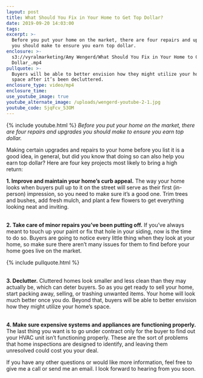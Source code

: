 ```yaml
---
layout: post
title: What Should You Fix in Your Home to Get Top Dollar?
date: 2019-09-20 14:03:00
tags:
excerpt: >-
  Before you put your home on the market, there are four repairs and upgrades
  you should make to ensure you earn top dollar.
enclosure: >-
  s3://vyralmarketing/Amy Wengerd/What Should You Fix in Your Home to Get Top
  Dollar_.mp4
pullquote: >-
  Buyers will be able to better envision how they might utilize your home’s
  space after it’s been decluttered.
enclosure_type: video/mp4
enclosure_time:
use_youtube_image: true
youtube_alternate_image: /uploads/wengerd-youtube-2-1.jpg
youtube_code: SjqFcv_53OM
---
```


{% include youtube.html %}&nbsp;*Before you put your home on the market, there are four repairs and upgrades you should make to ensure you earn top dollar.&nbsp;*

Making certain upgrades and repairs to your home before you list it is a good idea, in general, but did you know that doing so can also help you earn top dollar? Here are four key projects most likely to bring a high return:&nbsp;

**1\. Improve and maintain your home’s curb appeal.** The way your home looks when buyers pull up to it on the street will serve as their first (in-person) impression, so you need to make sure it’s a good one. Trim trees and bushes, add fresh mulch, and plant a few flowers to get everything looking neat and inviting.&nbsp;

<br>**2\. Take care of minor repairs you’ve been putting off.** If you’ve always meant to touch up your paint or fix that hole in your siding, now is the time to do so. Buyers are going to notice every little thing when they look at your home, so make sure there aren’t many issues for them to find before your home goes live on the market.&nbsp;

{% include pullquote.html %}

<br>**3\. Declutter.** Cluttered homes look smaller and less clean than they may actually be, which can deter buyers. So as you get ready to sell your home, start packing away, selling, or trashing unwanted items. Your home will look much better once you do. Beyond that, buyers will be able to better envision how they might utilize your home’s space.&nbsp;

<br>**4\. Make sure expensive systems and appliances are functioning properly.** The last thing you want is to go under contract only for the buyer to find out your HVAC unit isn’t functioning properly. These are the sort of problems that home inspections are designed to identify, and leaving them unresolved could cost you your deal.

If you have any other questions or would like more information, feel free to give me a call or send me an email. I look forward to hearing from you soon.